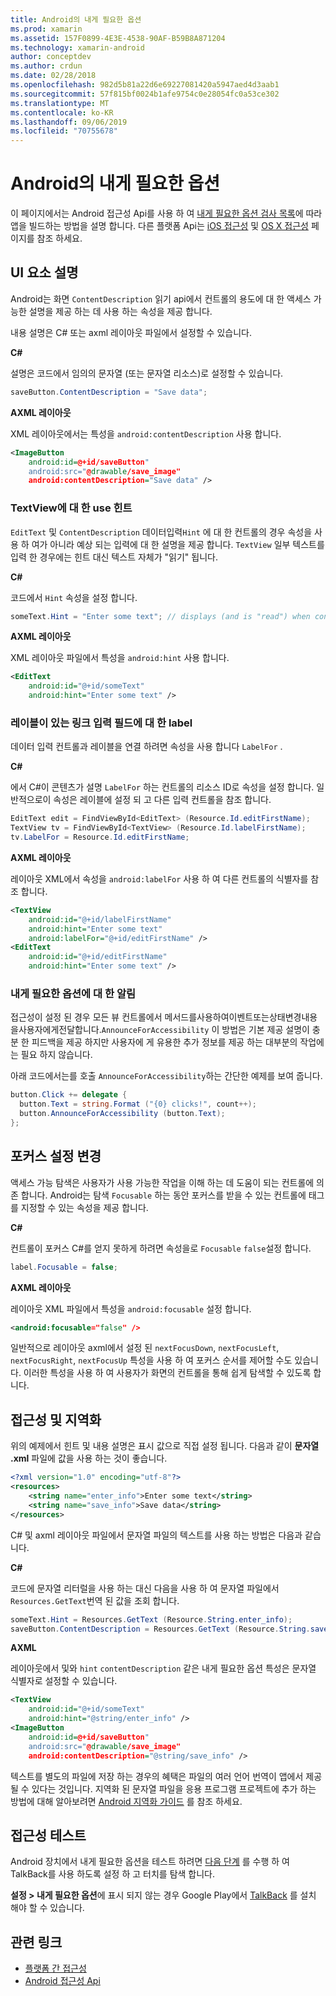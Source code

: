 ```yaml
---
title: Android의 내게 필요한 옵션
ms.prod: xamarin
ms.assetid: 157F0899-4E3E-4538-90AF-B59B8A871204
ms.technology: xamarin-android
author: conceptdev
ms.author: crdun
ms.date: 02/28/2018
ms.openlocfilehash: 982d5b81a22d6e69227081420a5947aed4d3aab1
ms.sourcegitcommit: 57f815bf0024b1afe9754c0e28054fc0a53ce302
ms.translationtype: MT
ms.contentlocale: ko-KR
ms.lasthandoff: 09/06/2019
ms.locfileid: "70755678"
---
```

# <a name="accessibility-on-android"></a>Android의 내게 필요한 옵션

이 페이지에서는 Android 접근성 Api를 사용 하 여 [내게 필요한 옵션 검사 목록](~/cross-platform/app-fundamentals/accessibility.md)에 따라 앱을 빌드하는 방법을 설명 합니다.
다른 플랫폼 Api는 [iOS 접근성](~/ios/app-fundamentals/accessibility.md) 및 [OS X 접근성](~/mac/app-fundamentals/accessibility.md) 페이지를 참조 하세요.

## <a name="describing-ui-elements"></a>UI 요소 설명

Android는 화면 `ContentDescription` 읽기 api에서 컨트롤의 용도에 대 한 액세스 가능한 설명을 제공 하는 데 사용 하는 속성을 제공 합니다.

내용 설명은 C# 또는 axml 레이아웃 파일에서 설정할 수 있습니다.

**C#**

설명은 코드에서 임의의 문자열 (또는 문자열 리소스)로 설정할 수 있습니다.

```csharp
saveButton.ContentDescription = "Save data";
```

**AXML 레이아웃**

XML 레이아웃에서는 특성을 `android:contentDescription` 사용 합니다.

```xml
<ImageButton
    android:id=@+id/saveButton"
    android:src="@drawable/save_image"
    android:contentDescription="Save data" />
```

### <a name="use-hint-for-textview"></a>TextView에 대 한 use 힌트

`EditText` 및 `ContentDescription` 데이터입력`Hint` 에 대 한 컨트롤의 경우 속성을 사용 하 여가 아니라 예상 되는 입력에 대 한 설명을 제공 합니다. `TextView`
일부 텍스트를 입력 한 경우에는 힌트 대신 텍스트 자체가 "읽기" 됩니다.

**C#**

코드에서 `Hint` 속성을 설정 합니다.

```csharp
someText.Hint = "Enter some text"; // displays (and is "read") when control is empty
```

**AXML 레이아웃**

XML 레이아웃 파일에서 특성을 `android:hint` 사용 합니다.

```xml
<EditText
    android:id="@+id/someText"
    android:hint="Enter some text" />
```

### <a name="labelfor-links-input-fields-with-labels"></a>레이블이 있는 링크 입력 필드에 대 한 label

데이터 입력 컨트롤과 레이블을 연결 하려면 속성을 사용 합니다 `LabelFor` .

**C#**

에서 C#이 콘텐츠가 설명 `LabelFor` 하는 컨트롤의 리소스 ID로 속성을 설정 합니다. 일반적으로이 속성은 레이블에 설정 되 고 다른 입력 컨트롤을 참조 합니다.

```csharp
EditText edit = FindViewById<EditText> (Resource.Id.editFirstName);
TextView tv = FindViewById<TextView> (Resource.Id.labelFirstName);
tv.LabelFor = Resource.Id.editFirstName;
```

**AXML 레이아웃**

레이아웃 XML에서 속성을 `android:labelFor` 사용 하 여 다른 컨트롤의 식별자를 참조 합니다.

```xml
<TextView
    android:id="@+id/labelFirstName"
    android:hint="Enter some text"
    android:labelFor="@+id/editFirstName" />
<EditText
    android:id="@+id/editFirstName"
    android:hint="Enter some text" />
```

### <a name="announce-for-accessibility"></a>내게 필요한 옵션에 대 한 알림

접근성이 설정 된 경우 모든 뷰 컨트롤에서 메서드를사용하여이벤트또는상태변경내용을사용자에게전달합니다.`AnnounceForAccessibility` 이 방법은 기본 제공 설명이 충분 한 피드백을 제공 하지만 사용자에 게 유용한 추가 정보를 제공 하는 대부분의 작업에는 필요 하지 않습니다.

아래 코드에서는를 호출 `AnnounceForAccessibility`하는 간단한 예제를 보여 줍니다.

```csharp
button.Click += delegate {
  button.Text = string.Format ("{0} clicks!", count++);
  button.AnnounceForAccessibility (button.Text);
};
```

## <a name="changing-focus-settings"></a>포커스 설정 변경

액세스 가능 탐색은 사용자가 사용 가능한 작업을 이해 하는 데 도움이 되는 컨트롤에 의존 합니다. Android는 탐색 `Focusable` 하는 동안 포커스를 받을 수 있는 컨트롤에 태그를 지정할 수 있는 속성을 제공 합니다.

**C#**

컨트롤이 포커스 C#를 얻지 못하게 하려면 속성을로 `Focusable` `false`설정 합니다.

```csharp
label.Focusable = false;
```

**AXML 레이아웃**

레이아웃 XML 파일에서 특성을 `android:focusable` 설정 합니다.

```xml
<android:focusable="false" />
```

일반적으로 레이아웃 axml에서 설정 된 `nextFocusDown`, `nextFocusLeft`, `nextFocusRight`, `nextFocusUp` 특성을 사용 하 여 포커스 순서를 제어할 수도 있습니다. 이러한 특성을 사용 하 여 사용자가 화면의 컨트롤을 통해 쉽게 탐색할 수 있도록 합니다.

## <a name="accessibility-and-localization"></a>접근성 및 지역화

위의 예제에서 힌트 및 내용 설명은 표시 값으로 직접 설정 됩니다. 다음과 같이 **문자열 .xml** 파일에 값을 사용 하는 것이 좋습니다.

```xml
<?xml version="1.0" encoding="utf-8"?>
<resources>
    <string name="enter_info">Enter some text</string>
    <string name="save_info">Save data</string>
</resources>
```

C# 및 axml 레이아웃 파일에서 문자열 파일의 텍스트를 사용 하는 방법은 다음과 같습니다.

**C#**

코드에 문자열 리터럴을 사용 하는 대신 다음을 사용 하 여 문자열 파일에서 `Resources.GetText`번역 된 값을 조회 합니다.

```csharp
someText.Hint = Resources.GetText (Resource.String.enter_info);
saveButton.ContentDescription = Resources.GetText (Resource.String.save_info);
```

**AXML**

레이아웃에서 및와 `hint` `contentDescription` 같은 내게 필요한 옵션 특성은 문자열 식별자로 설정할 수 있습니다.

```xml
<TextView
    android:id="@+id/someText"
    android:hint="@string/enter_info" />
<ImageButton
    android:id=@+id/saveButton"
    android:src="@drawable/save_image"
    android:contentDescription="@string/save_info" />
```

텍스트를 별도의 파일에 저장 하는 경우의 혜택은 파일의 여러 언어 번역이 앱에서 제공 될 수 있다는 것입니다. 지역화 된 문자열 파일을 응용 프로그램 프로젝트에 추가 하는 방법에 대해 알아보려면 [Android 지역화 가이드](~/android/app-fundamentals/localization.md) 를 참조 하세요.

## <a name="testing-accessibility"></a>접근성 테스트

Android 장치에서 내게 필요한 옵션을 테스트 하려면 [다음 단계](https://developer.android.com/training/accessibility/testing.html#how-to) 를 수행 하 여 TalkBack를 사용 하도록 설정 하 고 터치를 탐색 합니다.

**설정 > 내게 필요한 옵션**에 표시 되지 않는 경우 Google Play에서 [TalkBack](https://play.google.com/store/apps/details?id=com.google.android.marvin.talkback) 를 설치 해야 할 수 있습니다.

## <a name="related-links"></a>관련 링크

- [플랫폼 간 접근성](~/cross-platform/app-fundamentals/accessibility.md)
- [Android 접근성 Api](https://developer.android.com/guide/topics/ui/accessibility/index.html)

